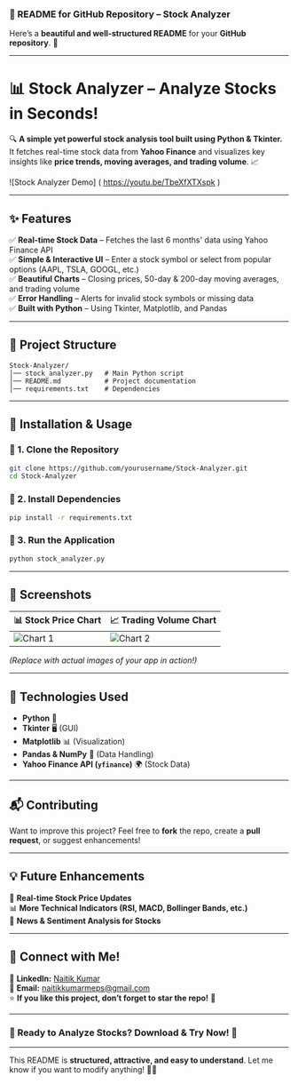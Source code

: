 ### **📌 README for GitHub Repository – Stock Analyzer**  

Here’s a **beautiful and well-structured README** for your **GitHub repository**. 🚀  

---

# **📊 Stock Analyzer – Analyze Stocks in Seconds!**  
🔍 **A simple yet powerful stock analysis tool built using Python & Tkinter.** It fetches real-time stock data from **Yahoo Finance** and visualizes key insights like **price trends, moving averages, and trading volume**. 📈  

![Stock Analyzer Demo] ( https://youtu.be/TbeXfXTXspk ) 

---

## **✨ Features**
✅ **Real-time Stock Data** – Fetches the last 6 months' data using Yahoo Finance API  
✅ **Simple & Interactive UI** – Enter a stock symbol or select from popular options (AAPL, TSLA, GOOGL, etc.)  
✅ **Beautiful Charts** – Closing prices, 50-day & 200-day moving averages, and trading volume  
✅ **Error Handling** – Alerts for invalid stock symbols or missing data  
✅ **Built with Python** – Using Tkinter, Matplotlib, and Pandas  

---

## **📂 Project Structure**
```
Stock-Analyzer/
│── stock_analyzer.py   # Main Python script
│── README.md           # Project documentation
│── requirements.txt    # Dependencies
```

---

## **🚀 Installation & Usage**
### **🔹 1. Clone the Repository**
```bash
git clone https://github.com/yourusername/Stock-Analyzer.git
cd Stock-Analyzer
```

### **🔹 2. Install Dependencies**
```bash
pip install -r requirements.txt
```

### **🔹 3. Run the Application**
```bash
python stock_analyzer.py
```

---

## **📸 Screenshots**
| 📊 Stock Price Chart | 📈 Trading Volume Chart |
|---------------------|---------------------|
| ![Chart 1](https://photos.app.goo.gl/p6kGzvjQbWrYCbBb8) | ![Chart 2](https://photos.app.goo.gl/Zwi7CYUzP8mKMGvh8) |  
*(Replace with actual images of your app in action!)*  

---

## **🔗 Technologies Used**
- **Python** 🐍  
- **Tkinter** 🖥️ (GUI)  
- **Matplotlib** 📊 (Visualization)  
- **Pandas & NumPy** 🔢 (Data Handling)  
- **Yahoo Finance API (`yfinance`)** 🌍 (Stock Data)  

---

## **📬 Contributing**
Want to improve this project? Feel free to **fork** the repo, create a **pull request**, or suggest enhancements!  

---

## **💡 Future Enhancements**
🚀 **Real-time Stock Price Updates**  
📊 **More Technical Indicators (RSI, MACD, Bollinger Bands, etc.)**  
📰 **News & Sentiment Analysis for Stocks**  

---

## **📢 Connect with Me!**
💼 **LinkedIn:** [Naitik Kumar](www.linkedin.com/in/naitikkumar)  
📧 **Email:** naitikkumarmeps@gmail.com  
⭐ **If you like this project, don’t forget to star the repo!** 🌟  

---

### **🎯 Ready to Analyze Stocks? Download & Try Now!** 🚀  

---

This README is **structured, attractive, and easy to understand**. Let me know if you want to modify anything! 🚀🔥
